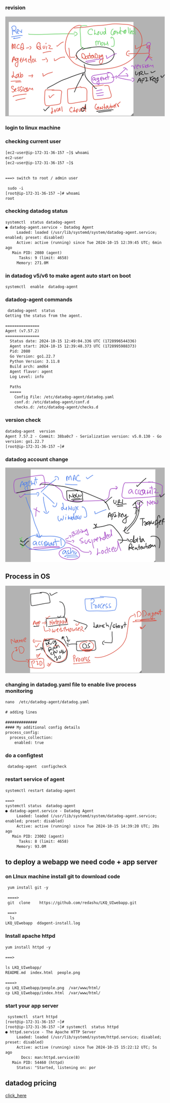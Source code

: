 ### revision 

<img src="rev1.png">

### login to linux machine 

### checking current user 

```
[ec2-user@ip-172-31-36-157 ~]$ whoami
ec2-user
[ec2-user@ip-172-31-36-157 ~]$ 


===> switch to root / admin user 

 sudo -i
[root@ip-172-31-36-157 ~]# whoami
root
```

### checking datadog status 

```
systemctl  status datadog-agent
● datadog-agent.service - Datadog Agent
     Loaded: loaded (/usr/lib/systemd/system/datadog-agent.service; enabled; preset: disabled)
     Active: active (running) since Tue 2024-10-15 12:39:45 UTC; 6min ago
   Main PID: 2080 (agent)
      Tasks: 9 (limit: 4658)
     Memory: 271.0M
```

### in datadog v5/v6 to make agent auto start on boot 

```
systemctl  enable  datadog-agent
```

### datadog-agent commands 

```
 datadog-agent  status 
Getting the status from the agent.

===============
Agent (v7.57.2)
===============
  Status date: 2024-10-15 12:49:04.336 UTC (1728996544336)
  Agent start: 2024-10-15 12:39:48.373 UTC (1728995988373)
  Pid: 2080
  Go Version: go1.22.7
  Python Version: 3.11.8
  Build arch: amd64
  Agent flavor: agent
  Log Level: info

  Paths
  =====
    Config File: /etc/datadog-agent/datadog.yaml
    conf.d: /etc/datadog-agent/conf.d
    checks.d: /etc/datadog-agent/checks.d

```
### version check 

```
datadog-agent  version 
Agent 7.57.2 - Commit: 38ba0c7 - Serialization version: v5.0.130 - Go version: go1.22.7
[root@ip-172-31-36-157 ~]# 
```

### datadog account change 

<img src="ddac.png">


## Process in OS 

<img src="process.png">

### changing in datadog.yaml file to enable live process monitoring 

```
nano  /etc/datadog-agent/datadog.yaml

# adding lines 

##############
#### My additional config details 
process_config:
  process_collection:
    enabled: true
```

### do a configtest 

```
 datadog-agent  configcheck 
```
### restart service of agent 

```
systemctl restart datadog-agent

===>
systemctl status  datadog-agent
● datadog-agent.service - Datadog Agent
     Loaded: loaded (/usr/lib/systemd/system/datadog-agent.service; enabled; preset: disabled)
     Active: active (running) since Tue 2024-10-15 14:39:20 UTC; 20s ago
   Main PID: 23002 (agent)
      Tasks: 8 (limit: 4658)
     Memory: 93.0M
```

## to deploy a webapp we need code + app server 

### on LInux machine install git to download code 

```
 yum install git -y 

 ====>
 git  clone    https://github.com/redashu/LKQ_UIwebapp.git 

 ===> 
  ls
LKQ_UIwebapp  ddagent-install.log

```

### Install apache httpd 

```
yum install httpd -y 

===>

ls LKQ_UIwebapp/
README.md  index.html  people.png

====>
cp LKQ_UIwebapp/people.png  /var/www/html/
cp LKQ_UIwebapp/index.html  /var/www/html/

```

### start your app server 

```
 systemctl  start httpd
[root@ip-172-31-36-157 ~]# 
[root@ip-172-31-36-157 ~]# systemctl  status httpd
● httpd.service - The Apache HTTP Server
     Loaded: loaded (/usr/lib/systemd/system/httpd.service; disabled; preset: disabled)
     Active: active (running) since Tue 2024-10-15 15:22:12 UTC; 5s ago
       Docs: man:httpd.service(8)
   Main PID: 54460 (httpd)
     Status: "Started, listening on: por
```

## datadog pricing 

[click_here](https://www.datadoghq.com/pricing/)

